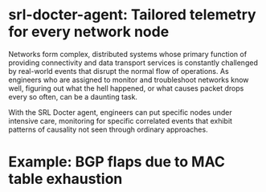 # srl-docter-agent: Tailored telemetry for every network node

Networks form complex, distributed systems whose primary function of providing connectivity and data transport services is constantly challenged by real-world events that disrupt the normal flow of operations. As engineers who are assigned to monitor and troubleshoot networks know well, figuring out what the hell happened, or what causes packet drops every so often, can be a daunting task. 

With the SRL Docter agent, engineers can put specific nodes under intensive care, monitoring for specific correlated events that exhibit patterns of causality not seen through ordinary approaches.

# Example: BGP flaps due to MAC table exhaustion

